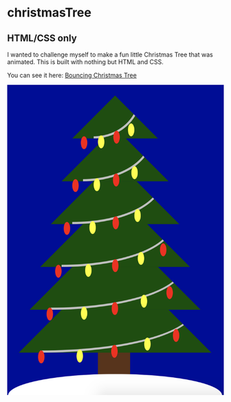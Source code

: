 # christmasTree

## HTML/CSS only

I wanted to challenge myself to make a fun little Christmas Tree that was animated.  This is built with nothing but HTML and CSS.

You can see it here: [Bouncing Christmas Tree](https://codepen.io/silverjaw/pen/NEPNPo)

![ScreenShot](ss.png)
